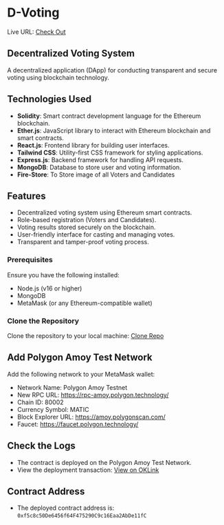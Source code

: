<h1>D-Voting</h1> 

Live URL: [Check Out](https://d-voting-swappy.vercel.app/)

<h2>Decentralized Voting System</h2>

A decentralized application (DApp) for conducting transparent and secure voting using blockchain technology.

## Technologies Used

- **Solidity**: Smart contract development language for the Ethereum blockchain.
- **Ether.js**: JavaScript library to interact with Ethereum blockchain and smart contracts.
- **React.js**: Frontend library for building user interfaces.
- **Tailwind CSS**: Utility-first CSS framework for styling applications.
- **Express.js**: Backend framework for handling API requests.
- **MongoDB**: Database to store user and voting information.
- **Fire-Store**: To Store image of all Voters and Candidates

## Features

- Decentralized voting system using Ethereum smart contracts.
- Role-based registration (Voters and Candidates).
- Voting results stored securely on the blockchain.
- User-friendly interface for casting and managing votes.
- Transparent and tamper-proof voting process.

### Prerequisites

Ensure you have the following installed:

- Node.js (v16 or higher)
- MongoDB
- MetaMask (or any Ethereum-compatible wallet)

### Clone the Repository

Clone the repository to your local machine: [Clone Repo](https://github.com/swappy-sutar/D-voting.git)


## Add Polygon Amoy Test Network
Add the following network to your MetaMask wallet:

- Network Name: Polygon Amoy Testnet
- New RPC URL: https://rpc-amoy.polygon.technology/
- Chain ID: 80002
- Currency Symbol: MATIC
- Block Explorer URL: https://amoy.polygonscan.com/
- Faucet: https://faucet.polygon.technology/

## Check the Logs

- The contract is deployed on the Polygon Amoy Test Network.
- View the deployment transaction: [View on OKLink](https://www.oklink.com/amoy/address/0xf5c8c50De6456f64F475290C9c16Eaa2AbDe11fC)

## Contract Address

- The deployed contract address is: `0xf5c8c50De6456f64F475290C9c16Eaa2AbDe11fC`
